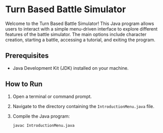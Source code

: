 # Turn Based Battle Simulator

Welcome to the Turn Based Battle Simulator! This Java program allows users to interact with a simple menu-driven interface to explore different features of the battle simulator. The main options include character creation, starting a battle, accessing a tutorial, and exiting the program.

## Prerequisites

- Java Development Kit (JDK) installed on your machine.

## How to Run

1. Open a terminal or command prompt.
2. Navigate to the directory containing the `IntroductionMenu.java` file.
3. Compile the Java program:

   ```bash
   javac IntroductionMenu.java
